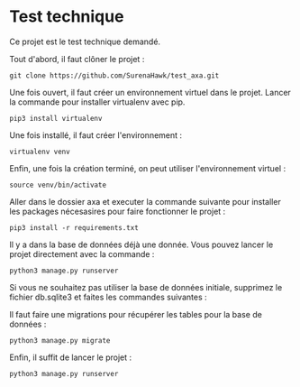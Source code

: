 
# Test technique

Ce projet est le test technique demandé.

Tout d'abord, il faut clôner le projet : 

```
git clone https://github.com/SurenaHawk/test_axa.git
```
Une fois ouvert, il faut créer un environnement virtuel dans le projet.
Lancer la commande pour installer virtualenv avec pip.

```
pip3 install virtualenv 
```
Une fois installé, il faut créer l'environnement : 
```
virtualenv venv
```
Enfin, une fois la création terminé, on peut utiliser l'environnement virtuel : 
```
source venv/bin/activate
```
Aller dans le dossier axa et executer la commande suivante pour installer les packages nécesasires pour faire fonctionner le projet : 
```
pip3 install -r requirements.txt
```
Il y a dans la base de données déjà une donnée. Vous pouvez lancer le projet directement avec la commande :
```
python3 manage.py runserver
```
Si vous ne souhaitez pas utiliser la base de données initiale, supprimez le fichier db.sqlite3 et faites les commandes suivantes : 

Il faut faire une migrations pour récupérer les tables pour la base de données : 
```
python3 manage.py migrate
```

Enfin, il suffit de lancer le projet : 
```
python3 manage.py runserver
```
